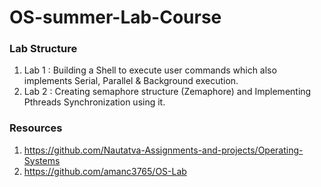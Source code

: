 # OS-summer-Lab-Course

### Lab Structure

1. Lab 1 : Building a Shell to execute user commands which also implements Serial, Parallel & Background execution.
2. Lab 2 : Creating semaphore structure (Zemaphore) and Implementing Pthreads Synchronization using it.

### Resources

1. https://github.com/Nautatva-Assignments-and-projects/Operating-Systems
2. https://github.com/amanc3765/OS-Lab
